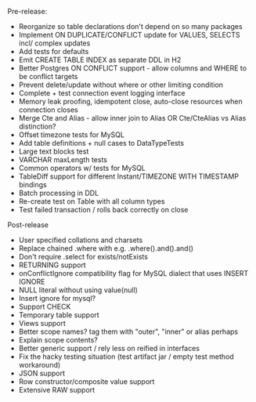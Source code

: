 Pre-release:
* Reorganize so table declarations don't depend on so many packages
* Implement ON DUPLICATE/CONFLICT update for VALUES, SELECTS incl/ complex updates
* Add tests for defaults
* Emit CREATE TABLE INDEX as separate DDL in H2
* Better Postgres ON CONFLICT support - allow columns and WHERE to be conflict targets
* Prevent delete/update without where or other limiting condition
* Complete + test connection event logging interface
* Memory leak proofing, idempotent close, auto-close resources when connection closes
* Merge Cte and Alias - allow inner join to Alias OR Cte/CteAlias vs Alias distinction?
* Offset timezone tests for MySQL
* Add table definitions + null cases to DataTypeTests
* Large text blocks test
* VARCHAR maxLength tests
* Common operators w/ tests for MySQL
* TableDiff support for different Instant/TIMEZONE WITH TIMESTAMP bindings
* Batch processing in DDL
* Re-create test on Table with all column types
* Test failed transaction / rolls back correctly on close

Post-release
* User specified collations and charsets
* Replace chained .where with e.g. .where().and().and()
* Don't require .select for exists/notExists
* RETURNING support
* onConflictIgnore compatibility flag for MySQL dialect that uses INSERT IGNORE
* NULL literal without using value(null)
* Insert ignore for mysql?
* Support CHECK
* Temporary table support
* Views support
* Better scope names? tag them with "outer", "inner" or alias perhaps
* Explain scope contents?
* Better generic support / rely less on reified in interfaces
* Fix the hacky testing situation (test artifact jar / empty test method workaround)
* JSON support
* Row constructor/composite value support
* Extensive RAW support
